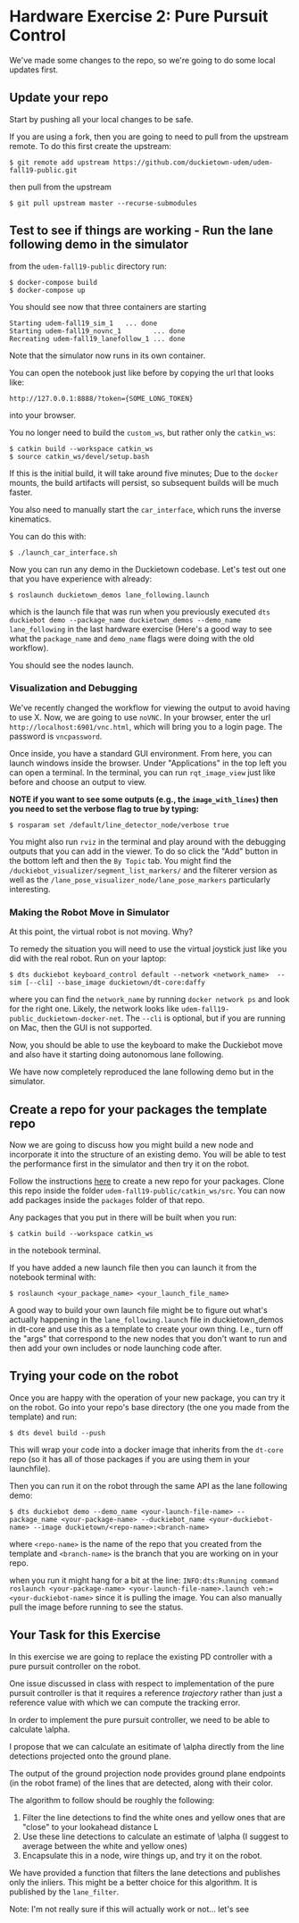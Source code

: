 # Hardware Exercise 2: Pure Pursuit Control

We've made some changes to the repo, so we're going to do some local updates first. 


## Update your repo

Start by pushing all your local changes to be safe. 

If you are using a fork, then you are going to need to pull from the upstream remote. To do this first create the upstream:

    $ git remote add upstream https://github.com/duckietown-udem/udem-fall19-public.git

then pull from the upstream

    $ git pull upstream master --recurse-submodules
    


## Test to see if things are working - Run the lane following demo in the simulator

from the `udem-fall19-public` directory run:

    $ docker-compose build
    $ docker-compose up
    
You should see now that three containers are starting

```
Starting udem-fall19_sim_1   ... done
Starting udem-fall19_novnc_1        ... done
Recreating udem-fall19_lanefollow_1 ... done
```

Note that the simulator now runs in its own container. 

You can open the notebook just like before by copying the url that looks like:

    http://127.0.0.1:8888/?token={SOME_LONG_TOKEN}

into your browser. 

You no longer need to build the `custom_ws`, but rather only the `catkin_ws`:

    $ catkin build --workspace catkin_ws
    $ source catkin_ws/devel/setup.bash
    
If this is the initial build, it will take around five minutes; Due to the `docker` mounts, the build artifacts will persist, so subsequent builds will be much faster.

You also need to manually start the `car_interface`, which runs the inverse kinematics.

You can do this with:

    $ ./launch_car_interface.sh

Now you can run any demo in the Duckietown codebase. Let's test out one that you have experience with already:

    $ roslaunch duckietown_demos lane_following.launch

which is the launch file that was run when you previously executed `dts duckiebot demo --package_name duckietown_demos --demo_name lane_following` in the last hardware exercise (Here's a good way to see what the `package_name` and `demo_name` flags were doing with the old workflow).

You should see the nodes launch. 

### Visualization and Debugging

We've recently changed the workflow for viewing the output to avoid having to use X. Now, we are going to use `noVNC`. In your browser, enter the url `http://localhost:6901/vnc.html`, which will bring you to a login page. The password is `vncpassword`. 

Once inside, you have a standard GUI environment. From here, you can launch windows inside the browser. Under "Applications" in the top left you can open a terminal. In the terminal, you can run `rqt_image_view` just like before and choose an output to view. 

**NOTE if you want to see some outputs (e.g., the `image_with_lines`) then you need to set the verbose flag to true by typing:** 

    $ rosparam set /default/line_detector_node/verbose true


You might also run `rviz` in the terminal and play around with the debugging outputs that you can add in the viewer. To do so click the "Add" button in the bottom left and then the `By Topic` tab. You might find the `/duckiebot_visualizer/segment_list_markers/` and the filterer version as well as the `/lane_pose_visualizer_node/lane_pose_markers` particularly interesting.

### Making the Robot Move in Simulator

At this point, the virtual robot is not moving. Why?

To remedy the situation you will need to use the virtual joystick just like you did with the real robot. Run on your laptop:

    $ dts duckiebot keyboard_control default --network <network_name>  --sim [--cli] --base_image duckietown/dt-core:daffy
    
where you can find the `network_name` by running `docker network ps` and look for the right one. Likely, the network looks like `udem-fall19-public_duckietown-docker-net`. The `--cli` is optional, but if you are running on Mac, then the GUI is not supported. 

Now, you should be able to use the keyboard to make the Duckiebot move and also have it starting doing autonomous lane following. 

We have now completely reproduced the lane following demo but in the simulator. 


## Create a repo for your packages the template repo

Now we are going to discuss how you might build a new node and incorporate it into the structure of an existing demo. You will be able to test the performance first in the simulator and then try it on the robot. 

Follow the instructions [here](https://github.com/duckietown/template-ros-core) to create a new repo for your packages. Clone this repo inside the folder `udem-fall19-public/catkin_ws/src`. You can now add packages inside the `packages` folder of that repo. 

Any packages that you put in there will be built when you run:

    $ catkin build --workspace catkin_ws

in the notebook terminal. 

If you have added a new launch file then you can launch it from the notebook terminal with:

    $ roslaunch <your_package_name> <your_launch_file_name>


A good way to build your own launch file might be to figure out what's actually happening in the `lane_following.launch` file in duckietown_demos in dt-core and use this as a template to create your own thing. I.e., turn off the "args" that correspond to the new nodes that you don't want to run and then add your own includes or node launching code after. 

## Trying your code on the robot


Once you are happy with the operation of your new package, you can try it on the robot. Go into your repo's base directory (the one you made from the template) and run:

    $ dts devel build --push

This will wrap your code into a docker image that inherits from the `dt-core` repo (so it has all of those packages if you are using them in your launchfile).

Then you can run it on the robot through the same API as the lane following demo:

    $ dts duckiebot demo --demo_name <your-launch-file-name> --package_name <your-package-name> --duckiebot_name <your-duckiebot-name> --image duckietown/<repo-name>:<branch-name>
    
where `<repo-name>` is the name of the repo that you created from the template and `<branch-name>` is the branch that you are working on in your repo. 

when you run it might hang for a bit at the line: ```INFO:dts:Running command roslaunch <your-package-name> <your-launch-file-name>.launch veh:=<your-duckiebot-name>``` since it is pulling the image. You can also manually pull the image before running to see the status. 



## Your Task for this Exercise


In this exercise we are going to replace the existing PD controller with a pure pursuit controller on the robot. 

One issue discussed in class with respect to implementation of the pure pursuit controller is that it requires a reference _trajectory_ rather than just a reference value with which we can compute the tracking error. 

In order to implement the pure pursuit controller, we need to be able to calculate \alpha. 

I propose that we can calculate an esitimate of \alpha directly from the line detections projected onto the ground plane. 

The output of the ground projection node provides ground plane endpoints (in the robot frame) of the lines that are detected, along with their color. 

The algorithm to follow should be roughly the following:

 1. Filter the line detections to find the white ones and yellow ones that are "close" to your lookahead distance L
 2. Use these line detections to calculate an estimate of \alpha (I suggest to average between the white and yellow ones)
 3. Encapsulate this in a node, wire things up,  and try it on the robot. 

We have provided a function that filters the lane detections and publishes only the inliers. This might be a better choice for this algorithm. It is published by the `lane_filter`. 



Note: I'm not really sure if this will actually work or not... let's see



